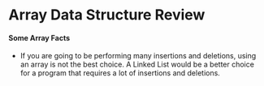 # Array Data Structure Review

#### Some Array Facts

- If you are going to be performing many insertions and deletions, using an array is not the best choice. A Linked List would be a better choice for a program that requires a lot of insertions and deletions.
